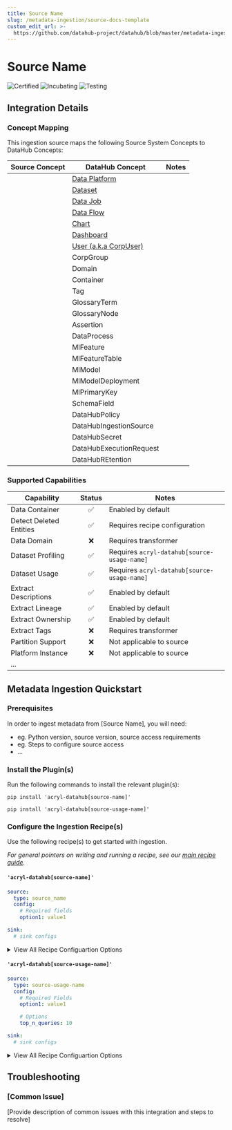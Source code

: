 ```yaml
---
title: Source Name
slug: /metadata-ingestion/source-docs-template
custom_edit_url: >-
  https://github.com/datahub-project/datahub/blob/master/metadata-ingestion/source-docs-template.md
---
```

# Source Name 

<!-- Set Support Status -->
![Certified](https://img.shields.io/badge/support%20status-certified-brightgreen)
![Incubating](https://img.shields.io/badge/support%20status-incubating-blue)
![Testing](https://img.shields.io/badge/support%20status-testing-lightgrey)

## Integration Details

<!-- Plain-language description of what this integration is meant to do.  -->
<!-- Include details about where metadata is extracted from (ie. logs, source API, manifest, etc.)   -->

### Concept Mapping

<!-- This should be a manual mapping of concepts from the source to the DataHub Metadata Model -->
<!-- Authors should provide as much context as possible about how this mapping was generated, including assumptions made, known shortcuts, & any other caveats -->

This ingestion source maps the following Source System Concepts to DataHub Concepts:

<!-- Remove all unnecessary/irrevant DataHub Concepts -->

| Source Concept | DataHub Concept | Notes |
| -- | -- | -- |
| | [Data Platform](docs/generated/metamodel/entities/dataPlatform.md) | |
| | [Dataset](docs/generated/metamodel/entities/dataset.md) | |
| | [Data Job](docs/generated/metamodel/entities/dataJob.md) | |
| | [Data Flow](docs/generated/metamodel/entities/dataFlow.md) | |
| | [Chart](docs/generated/metamodel/entities/chart.md) | |
| | [Dashboard](docs/generated/metamodel/entities/dashboard.md) | |
| | [User (a.k.a CorpUser)](docs/generated/metamodel/entities/corpuser.md) | |
| | CorpGroup | |
| | Domain | |
| | Container | | 
| | Tag | | 
| | GlossaryTerm | | 
| | GlossaryNode | | 
| | Assertion | | 
| | DataProcess | | 
| | MlFeature | | 
| | MlFeatureTable | | 
| | MlModel | | 
| | MlModelDeployment | | 
| | MlPrimaryKey | | 
| | SchemaField | | 
| | DataHubPolicy | | 
| | DataHubIngestionSource | | 
| | DataHubSecret | | 
| | DataHubExecutionRequest | | 
| | DataHubREtention | | 

### Supported Capabilities

<!-- This should be an auto-generated table of supported DataHub features/functionality -->
<!-- Each capability should link out to a feature guide -->

| Capability | Status | Notes |
| --- | :-: | --- |
| Data Container | ✅ | Enabled by default |
| Detect Deleted Entities | ✅ | Requires recipe configuration |
| Data Domain | ❌ | Requires transformer |
| Dataset Profiling | ✅ | Requires `acryl-datahub[source-usage-name]` |
| Dataset Usage | ✅ | Requires `acryl-datahub[source-usage-name]` |
| Extract Descriptions | ✅ | Enabled by default |
| Extract Lineage | ✅ | Enabled by default |
| Extract Ownership | ✅ | Enabled by default |
| Extract Tags | ❌ | Requires transformer |
| Partition Support | ❌ | Not applicable to source |
| Platform Instance | ❌ | Not applicable to source |
| ... | |

## Metadata Ingestion Quickstart

### Prerequisites

In order to ingest metadata from [Source Name], you will need:

* eg. Python version, source version, source access requirements
* eg. Steps to configure source access
* ...

### Install the Plugin(s)

Run the following commands to install the relevant plugin(s):

`pip install 'acryl-datahub[source-name]'`

`pip install 'acryl-datahub[source-usage-name]'`

### Configure the Ingestion Recipe(s)

Use the following recipe(s) to get started with ingestion. 

_For general pointers on writing and running a recipe, see our [main recipe guide](../README.md#recipes)._

#### `'acryl-datahub[source-name]'`

```yml
source:
  type: source_name
  config:
    # Required fields
    option1: value1

sink:
  # sink configs
```

<details>
  <summary>View All Recipe Configuartion Options</summary>
  
  | Field | Required | Default | Description |
  | --- | :-: | :-: | --- |
  | `field1` | ✅ | `default_value` | A required field with a default value |
  | `field2` | ❌ | `default_value` | An optional field with a default value |
  | `field3` | ❌ | | An optional field without a default value |
  | ... | | |
</details>

#### `'acryl-datahub[source-usage-name]'`

```yml
source:
  type: source-usage-name
  config:
    # Required Fields
    option1: value1

    # Options
    top_n_queries: 10

sink:
  # sink configs
```

<details>
  <summary>View All Recipe Configuartion Options</summary>
  
  | Field | Required | Default | Description |
  | --- | :-: | :-: | --- |
  | `field1` | ✅ | `default_value` | A required field with a default value |
  | `field2` | ❌ | `default_value` | An optional field with a default value |
  | `field3` | ❌ | | An optional field without a default value |
  | ... | | |
</details>

## Troubleshooting

### [Common Issue]

[Provide description of common issues with this integration and steps to resolve]
